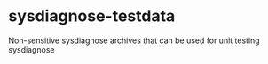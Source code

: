 # sysdiagnose-testdata
Non-sensitive sysdiagnose archives that can be used for unit testing sysdiagnose
